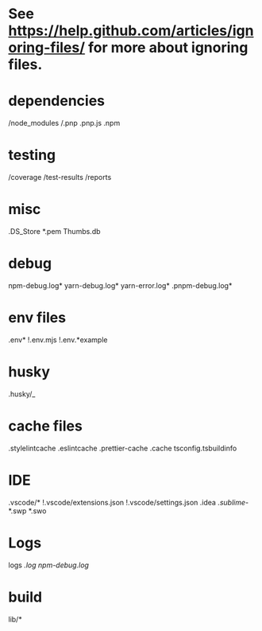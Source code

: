 # See https://help.github.com/articles/ignoring-files/ for more about ignoring files.

# dependencies
/node_modules
/.pnp
.pnp.js
.npm

# testing
/coverage
/test-results
/reports

# misc
.DS_Store
*.pem
Thumbs.db

# debug
npm-debug.log*
yarn-debug.log*
yarn-error.log*
.pnpm-debug.log*

# env files
.env*
!.env.mjs
!.env.*example


# husky
.husky/_

# cache files
.stylelintcache
.eslintcache
.prettier-cache
.cache
tsconfig.tsbuildinfo

# IDE
.vscode/*
!.vscode/extensions.json
!.vscode/settings.json
.idea
*.sublime-*
*.swp
*.swo

# Logs
logs
*.log
npm-debug.log*

# build
lib/*
